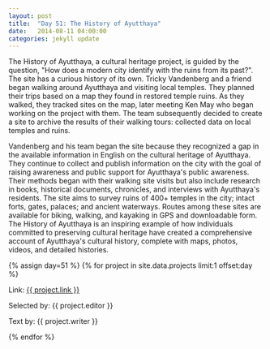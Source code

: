 ```yaml
---
layout: post
title:  "Day 51: The History of Ayutthaya"
date:   2014-08-11 04:00:00
categories: jekyll update
---
```


<!-- Remember to change the date above -->


The History of Ayutthaya, a cultural heritage project, is guided by the question, "How does a modern city identify with the ruins from its past?". The site has a curious history of its own. Tricky Vandenberg and a friend began walking around Ayutthaya and visiting local temples. They planned their trips based on a map they found in restored temple ruins. As they walked, they tracked sites on the map, later meeting Ken May who began working on the project with them. The team subsequently decided to create a site to archive the results of their walking tours: collected data on local temples and ruins. 

Vandenberg and his team began the site because they recognized a gap in the available information in English on the cultural heritage of Ayutthaya. They continue to collect and publish information on the city with the goal of raising awareness and public support for Ayutthaya's public awareness. Their methods began with their walking site visits but also include research in books, historical documents, chronicles, and interviews with Ayutthaya's residents. The site aims to survey ruins of 400+ temples in the city; intact forts, gates,  palaces; and ancient waterways. Routes among these sites are available for biking, walking, and kayaking in GPS and downloadable form. The History of Ayutthaya is an inspiring example of how individuals committed to preserving cultural heritage have created a comprehensive account of Ayutthaya's cultural history, complete with maps, photos, videos, and detailed histories.



<!-- Remember to assign the day -->
{% assign day=51 %}
{% for project in site.data.projects limit:1 offset:day %}
<p>Link: <a href="{{ project.link }}">{{ project.link }}</a></p>
<p>Selected by: {{ project.editor }}</p>
<p>Text by: {{ project.writer }}</p>
{% endfor %}
